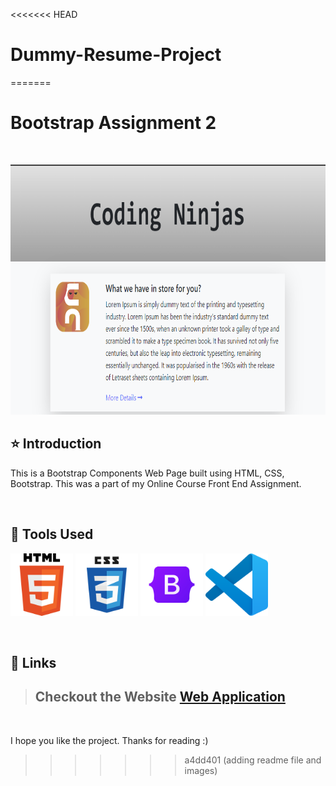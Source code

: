 <<<<<<< HEAD
# Dummy-Resume-Project
=======
# Bootstrap Assignment 2

<br/>
<p align="center">
    <img height="400" width="800" src="image/Front Page.png">
</p>

## ⭐ Introduction

This is a Bootstrap Components Web Page built using HTML, CSS, Bootstrap. This was a part of my Online Course Front End Assignment.

   <br/>

## 🔨 Tools Used

<p align="justify">
    <img height="100" width="100" src="image/HTML5.png">
    <img height="100" width="100" src="image/CSS.png">
    <img height="100" width="100" src="image/bootstrap.png">
    <img height="100" width="100" src="image/vscode.png">
</p>

<br/>

## 🔗 Links

> ## Checkout the Website [Web Application](https://murthyrsugnana.github.io/Dummy-Resume-Project/)

 <br/>

I hope you like the project. Thanks for reading :)
>>>>>>> a4dd401 (adding readme file and images)
